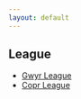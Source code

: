 ```yaml
---
layout: default
---
```


## League

- [Gwyr League](/pages/league.html#Gwyr)
- [Copr League](/pages/league.html#Copr)
